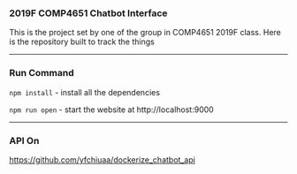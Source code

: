 ### 2019F COMP4651 Chatbot Interface

This is the project set by one of the group in COMP4651 2019F class. Here is the repository built to track the things

---

### Run Command

`npm install` - install all the dependencies

`npm run open` - start the website at http://localhost:9000

---

### API On
https://github.com/yfchiuaa/dockerize_chatbot_api
